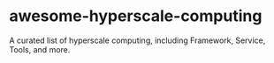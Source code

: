 # awesome-hyperscale-computing
A curated list of hyperscale computing, including Framework, Service, Tools, and more.
